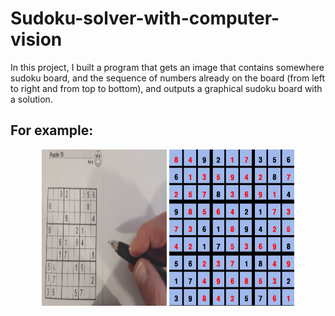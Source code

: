 # Sudoku-solver-with-computer-vision

In this project, I built a program that gets an image that contains somewhere sudoku board,
and the sequence of numbers already on the board (from left to right and from top to bottom),
and outputs a graphical sudoku board with a solution. 

## For example:

<p align="center">
  <img src="Data/sudoku_img_5.jpg" width="200" height = "250" />
  <img src="Results/result_5.png" width="200" height = "250" /> 
</p>
